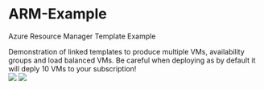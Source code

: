 # ARM-Example
Azure Resource Manager Template Example

Demonstration of linked templates to produce multiple VMs, availability groups and load balanced VMs. Be careful when deploying as by default it will deply 10 VMs to your subscription!
<br>
<a href="https://portal.azure.com/#create/Microsoft.Template/uri/https%3A%2F%2Fraw.githubusercontent.com%2Fbobalob%2FARM-Example%2Fmaster%2FMasterTemplate.json" target="_blank"><img src="http://azuredeploy.net/deploybutton.png"/></a>
<a href="http://armviz.io/#/?load=https%3A%2F%2Fraw.githubusercontent.com%2Fbobalob%2FARM-Example%2Fmaster%2FMasterTemplate.json" target="_blank"><img src="http://armviz.io/visualizebutton.png"/></a>
